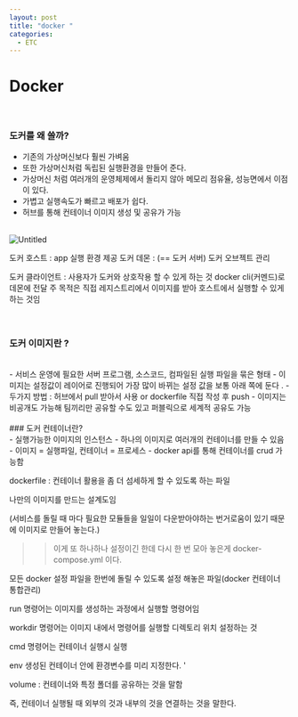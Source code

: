 ```yaml
---
layout: post
title: "docker "
categories:
  - ETC
---
```


# Docker

 </br>

### 도커를 왜 쓸까?

- 기존의 가상머신보다 훨씬 가벼움
- 또한 가상머신처럼 독립된 실행환경을 만들어 준다.
- 가상머신 처럼 여러개의 운영체제에서 돌리지 않아 메모리 점유율, 성능면에서 이점이 있다.
- 가볍고 실행속도가 빠르고 배포가 쉽다.
- 허브를 통해 컨테이너 이미지 생성 및 공유가 가능

 </br>

<img src="https://i.ibb.co/f2c7P9g/Untitled.png" alt="Untitled" border="0" />

 </br>

도커 호스트 : app 실행 환경 제공
도커 데몬 : (== 도커 서버) 도커 오브젝트 관리

도커 클라이언트 : 사용자가 도커와 상호작용 할 수 있게 하는 것 docker cli(커멘드)로 데몬에 전달
주 목적은 직접 레지스트리에서 이미지를 받아 호스트에서 실행할 수 있게 하는 것임
</br>
</br>
</br>

### 도커 이미지란 ?

 </br>
- 서비스 운영에 필요한 서버 프로그램, 소스코드, 컴파일된 실행 파일을 묶은 형태
- 이미지는 설정값이 레이어로 진행되어 가장 많이 바뀌는 설정 값을 보통 아래 쪽에 둔다 .
- 두가지 방법 : 허브에서 pull 받아서 사용 or dockerfile 직접 작성 후 push
- 이미지는 비공개도 가능해 팀끼리만 공유할 수도 있고 퍼블릭으로 세계적 공유도 가능
 </br> 
 </br>
### 도커 컨테이너란?
 </br>
- 실행가능한 이미지의 인스턴스
- 하나의 이미지로 여러개의 컨테이너를 만들 수 있음
- 이미지 = 실행파일, 컨테이너 = 프로세스
- docker api를 통해 컨테이너를 crud 가능함

dockerfile : 컨테이너 활용을 좀 더 섬세하게 할 수 있도록 하는 파일

나만의 이미지를 만드는 설계도임

(서비스를 돌릴 때 마다 필요한 모듈들을 일일이 다운받아야하는 번거로움이 있기 때문에 이미지로 만들어 놓는다.)

> > 이게 또 하나하나 설정이긴 한데 다시 한 번 모아 놓은게 docker-compose.yml 이다.

모든 docker 설정 파일을 한번에 돌릴 수 있도록 설정 해놓은 파일(docker 컨테이너 통합관리)

run 명령어는 이미지를 생성하는 과정에서 실행할 명령어임

workdir 명령어는 이미지 내에서 명령어를 실행할 디렉토리 위치 설정하는 것

cmd 명령어는 컨테이너 실행시 실행

env 생성된 컨테이너 안에 환경변수를 미리 지정한다. '

volume : 컨테이너와 특정 폴더를 공유하는 것을 말함

즉, 컨테이너 실행될 때 외부의 것과 내부의 것을 연결하는 것을 말한다.
